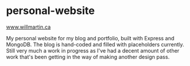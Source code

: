 # personal-website

www.willmartin.ca

My personal website for my blog and portfolio, built with Express and MongoDB. The blog is hand-coded and filled with placeholders currently. Still very much a work in progress as I've had a decent amount of other work that's been getting in the way of making another design pass. 


